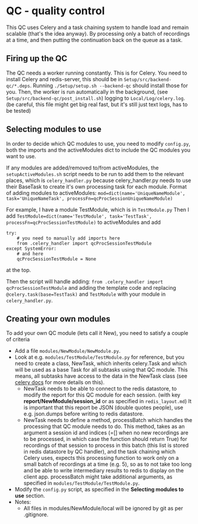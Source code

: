 # QC - quality control

This QC uses Celery and a task chaining system to handle load and remain scalable (that's the idea anyway). By processing only a batch of recordings at a time, and then putting the continuation back on the queue as a task.

## Firing up the QC

The QC needs a worker running constantly. This is for Celery. You need to install Celery and redis-server, this should be in `Setup/src/backend-qc/*.deps`. Running `./Setup/setup.sh --backend-qc` should install those for you.
Then, the worker is run automatically in the background, (see `Setup/src/backend-qc/post_install.sh`) logging to `Local/Log/celery.log`. (be careful, this file might get big real fast, but it's still just text logs, has to be tested)

## Selecting modules to use

In order to decide which QC modules to use, you need to modify `config.py`, both the imports and the activeModules dict to include the QC modules you want to use.

If any modules are added/removed to/from activeModules, the `setupActiveModules.sh` script needs to be run to add them to the relevant places, which is `celery_handler.py` because celery_handler.py needs to use their BaseTask to create it's own processing task for each module.
Format of adding modules to activeModules:
  `mod=dict(name='UniqueNameModule', task='UniqueNameTask', processFn=qcProcSessionUniqueNameModule)`

For example, I have a module TestModule, which is in `TestModule.py`
Then I add `TestModule=dict(name='TestModule', task='TestTask', processFn=qcProcSessionTestModule)` to activeModules and add 
```
try:
    # you need to manually add imports here
    from .celery_handler import qcProcSessionTestModule
except SystemError:
    # and here
    qcProcSessionTestModule = None
```
at the top.

Then the script will handle adding: `from .celery_handler import qcProcSessionTestModule` and adding the template code and replacing `@celery.task(base=TestTask)` and `TestModule` with your module in `celery_handler.py`.


## Creating your own modules

To add your own QC module (lets call it New), you need to satisfy a couple of criteria

* Add a file `modules/NewModule/NewModule.py`.
* Look at e.g. `modules/TestModule/TestModule.py` for reference, but you need to create a class, NewTask, which inherits celery.Task and which will be used as a base Task for all subtasks using that QC module. This means, all subtasks have access to the data in the NewTask class (see [celery docs](http://docs.celeryproject.org/en/latest/userguide/tasks.html#custom-task-classes) for more details on this).
  * NewTask needs to be able to connect to the redis datastore, to modify the report for this QC module for each session. (with key **report/NewModule/session_id** or as specified in `redis_layout.md`) It is important that this report be JSON (double quotes people), use e.g. json.dumps before writing to redis datastore.
  * NewTask needs to define a method, processBatch which handles the processing that QC module needs to do. This method, takes as an argument a session id and indices (=[] when no new recordings are to be processed, in which case the function should return True) for recordings of that session to process in this batch (this list is stored in redis datastore by QC handler), and the task chaining which Celery uses, expects this processing function to work only on a small batch of recordings at a time (e.g. 5), so as to not take too long and be able to write intermediary results to redis to display on the client app. processBatch might take additional arguments, as specified in `modules/TestModule/TestModule.py`.
* Modify the `config.py` script, as specified in the **Selecting modules to use** section.
* Notes:
  * All files in modules/NewModule/local will be ignored by git as per .gitignore.